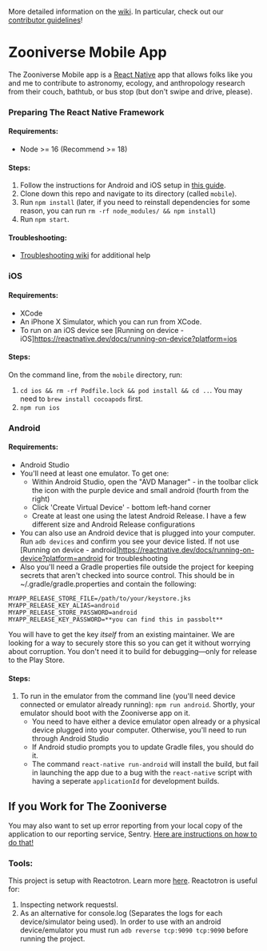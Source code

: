 More detailed information on the [wiki](https://github.com/zooniverse/mobile/wiki). In particular, check out our [contributor guidelines](https://github.com/zooniverse/mobile/wiki/Contributor-Guidelines)!

# Zooniverse Mobile App
The Zooniverse Mobile app is a [React Native](https://facebook.github.io/react-native/) app that allows folks like you and me to contribute to astronomy, ecology, and anthropology research from their couch, bathtub, or bus stop (but don't swipe and drive, please).

### Preparing The React Native Framework
#### Requirements:
 - Node >= 16 (Recommend >= 18)
#### Steps:
1. Follow the instructions for Android and iOS setup in [this guide](https://reactnative.dev/docs/environment-setup).
2. Clone down this repo and navigate to its directory (called `mobile`).
3. Run `npm install` (later, if you need to reinstall dependencies for some reason, you can run `rm -rf node_modules/ && npm install`)
4. Run `npm start`.
#### Troubleshooting:
- [Troubleshooting wiki](https://github.com/zooniverse/mobile/wiki/Troubleshooting) for additional help

### iOS
#### Requirements:
 - XCode
 - An iPhone X Simulator, which you can run from XCode.
 - To run on an iOS device see [Running on device - iOS]https://reactnative.dev/docs/running-on-device?platform=ios
#### Steps:
On the command line, from the `mobile` directory, run:
1. `cd ios && rm -rf Podfile.lock && pod install && cd ..`. You may need to `brew install cocoapods` first.
2. `npm run ios`

### Android
#### Requirements:
 - Android Studio
 - You'll need at least one emulator.  To get one:
    *  Within Android Studio, open the "AVD Manager" -  in the toolbar click the icon with the purple device and small android (fourth from the right)
    *  Click 'Create Virtual Device' - bottom left-hand corner
    *  Create at least one using the latest Android Release.  I have a few different size and Android Release configurations
 - You can also use an Android device that is plugged into your computer. Run `adb devices` and confirm you see your device listed. If not use [Running on device - android]https://reactnative.dev/docs/running-on-device?platform=android for troubleshooting
 - Also you'll need a Gradle properties file outside the project for keeping secrets that aren't checked into source control. This should be in ~/.gradle/gradle.properties and contain the following:
```
MYAPP_RELEASE_STORE_FILE=/path/to/your/keystore.jks
MYAPP_RELEASE_KEY_ALIAS=android
MYAPP_RELEASE_STORE_PASSWORD=android
MYAPP_RELEASE_KEY_PASSWORD=**you can find this in passbolt**
```

You will have to get the key _itself_ from an existing maintainer. We are looking for a way to securely store this so you can get it without worrying about corruption. You don't need it to build for debugging—only for release to the Play Store.
#### Steps:
1. To run in the emulator from the command line (you'll need device connected or emulator already running): `npm run android`. Shortly, your emulator should boot with the Zooniverse app on it.
    - You need to have either a device emulator open already or a physical device plugged into your computer. Otherwise, you'll need to run through Android Studio
    - If Android studio prompts you to update Gradle files, you should do it.
    - The command `react-native run-android` will install the build, but fail in launching the app due to a bug with the `react-native` script with having a seperate `applicationId` for development builds.

## If you Work for The Zooniverse

You may also want to set up error reporting from your local copy of the application to our reporting service, Sentry. [Here are instructions on how to do that!](https://github.com/zooniverse/mobile/wiki/Enabling-Sentry-for-your-Local-Builds)

### Tools:
This project is setup with Reactotron. Learn more [here](https://github.com/infinitered/reactotron). Reactotron is useful for:
1. Inspecting network requestsl.
2. As an alternative for console.log (Separates the logs for each device/simulator being used).
In order to use with an android device/emulator you must run `adb reverse tcp:9090 tcp:9090` before running the project.